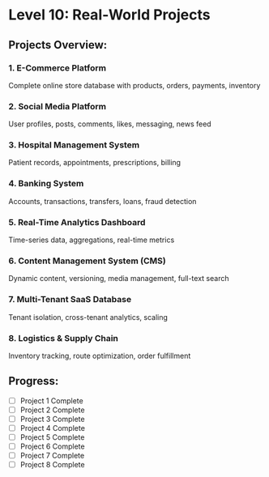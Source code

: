 # Level 10: Real-World Projects

## Projects Overview:

### 1. E-Commerce Platform
Complete online store database with products, orders, payments, inventory

### 2. Social Media Platform
User profiles, posts, comments, likes, messaging, news feed

### 3. Hospital Management System
Patient records, appointments, prescriptions, billing

### 4. Banking System
Accounts, transactions, transfers, loans, fraud detection

### 5. Real-Time Analytics Dashboard
Time-series data, aggregations, real-time metrics

### 6. Content Management System (CMS)
Dynamic content, versioning, media management, full-text search

### 7. Multi-Tenant SaaS Database
Tenant isolation, cross-tenant analytics, scaling

### 8. Logistics & Supply Chain
Inventory tracking, route optimization, order fulfillment

## Progress:
- [ ] Project 1 Complete
- [ ] Project 2 Complete
- [ ] Project 3 Complete
- [ ] Project 4 Complete
- [ ] Project 5 Complete
- [ ] Project 6 Complete
- [ ] Project 7 Complete
- [ ] Project 8 Complete
